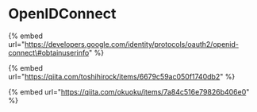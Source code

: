 # OpenIDConnect

{% embed url="https://developers.google.com/identity/protocols/oauth2/openid-connect\#obtainuserinfo" %}

{% embed url="https://qiita.com/toshihirock/items/6679c59ac050f1740db2" %}

{% embed url="https://qiita.com/okuoku/items/7a84c516e79826b406e0" %}




